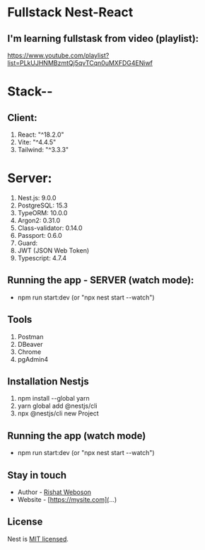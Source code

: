 # Fullstack Nest-React

## I'm learning fullstask from video (playlist): 
https://www.youtube.com/playlist?list=PLkUJHNMBzmtQj5qvTCqn0uMXFDG4ENiwf 


# Stack--
## Client:
1. React: "^18.2.0"
2. Vite: "^4.4.5" 
3. Tailwind: "^3.3.3"

# Server:
1. Nest.js: 9.0.0
2. PostgreSQL: 15.3
3. TypeORM: 10.0.0
4. Argon2: 0.31.0
5. Class-validator: 0.14.0
6. Passport: 0.6.0
7. Guard: 
8. JWT (JSON Web Token)
9. Typescript: 4.7.4

## Running the app - SERVER (watch mode):
- npm run start:dev (or "npx nest start --watch")


## Tools
1. Postman
2. DBeaver
3. Chrome
4. pgAdmin4

## Installation Nestjs
1. npm install --global yarn
2. yarn global add @nestjs/cli
3. npx @nestjs/cli new Project

## Running the app (watch mode)
- npm run start:dev (or "npx nest start --watch")

## Stay in touch
- Author - [Rishat Weboson](...)
- Website - [https://mysite.com](...)

## License
Nest is [MIT licensed](LICENSE).